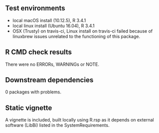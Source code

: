 ## Test environments
* local macOS install (10.12.5), R 3.4.1
* local linux install (Ubuntu 16.04), R 3.4.1
* OSX (Trusty) on travis-ci, Linux install on travis-ci failed because of linuxbrew issues unrelated to the functioning of this package.

## R CMD check results
There were no ERRORs, WARNINGs or NOTE.

## Downstream dependencies
0 packages with problems.

## Static vignette
A vignette is included, built locally using R.rsp as it depends on external software (LibBi) listed in the SystemRequirements.
